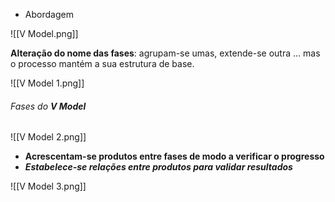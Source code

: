 - Abordagem

![[V Model.png]]

**Alteração do nome das fases**: agrupam-se umas, extende-se outra ... mas o processo mantém a sua estrutura de base.

![[V Model 1.png]]
###### Fases do **V Model**
![[V Model 2.png]]

- **Acrescentam-se produtos entre fases de modo a verificar o progresso**
- ***Estabelece-se relações entre produtos para validar resultados***

![[V Model 3.png]]

